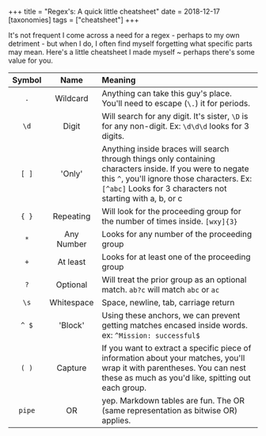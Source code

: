 +++
title = "Regex's: A quick little cheatsheet"
date = 2018-12-17
[taxonomies]
tags = ["cheatsheet"]
+++

It's not frequent I come across a need for a regex - perhaps to my own detriment - but when I do, I often find myself forgetting what specific parts may mean. Here's a little cheatsheet<!-- more --> I made myself ~ perhaps there's some value for you.

Symbol      | Name        | Meaning
:----------:|:-----------:|:----------
`.`         | Wildcard    | Anything can take this guy's place. You'll need to escape (`\.`) it for periods.
`\d`        | Digit       | Will search for any digit. It's sister, `\D` is for any non-digit. Ex: `\d\d\d` looks for 3 digits.
`[ ]`       | 'Only'      | Anything inside braces will search through things only containing characters inside. If you were to negate this `^`, you'll ignore those characters. Ex: `[^abc]` Looks for 3 characters not starting with a, b, or c
`{ }`       | Repeating   | Will look for the proceeding group for the number of times inside. `[wxy]{3}`
`*`         | Any Number  | Looks for any number of the proceeding group
`+`         | At least    | Looks for at least one of the proceeding group
`?`         | Optional    | Will treat the prior group as an optional match. `ab?c` will match `abc` or `ac`
`\s`        | Whitespace  | Space, newline, tab, carriage return
`^ $`       | 'Block'     | Using these anchors, we can prevent getting matches encased inside words. ex: `^Mission: successful$`
`( )`       | Capture     | If you want to extract a specific piece of information about your matches, you'll wrap it with parentheses. You can nest these as much as you'd like, spitting out each group.
`pipe`      | OR          | yep. Markdown tables are fun. The OR (same representation as bitwise OR) applies.
